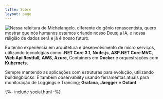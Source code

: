 ```yaml
---
title: Sobre
layout: page
---
```


![Nessa releitura de Michelangelo, diferente do gênio renascentista, quero mostrar que nós humanos estamos criando nosso Deus; a IA, e nossa religião de dados será e já é nosso futuro.](https://remediosdemaispodcast.com.br/Imagens/thiago.jpg)

Eu tenho experiência em arquitetura e desenvolvimento de micro serviços, utilizando tecnologias como **.NET Core 3.1**, **Node.js**, **ASP.NET Core MVC**, **Web Api Restfull**, **AWS**, **Azure**, Containers em **Docker** e orquestrações com **Kubernets**.

Sempre mantendo as aplicações com estruturas para evolução, utilizando buildingblocks. E também observability usando ferramentas atuais para monitoração de Loggings e Trancing; **Grafana**, **Jaegger** e **Octant**.

<div class="footer-col footer-col-2">
        {%- include social.html -%}
</div>

